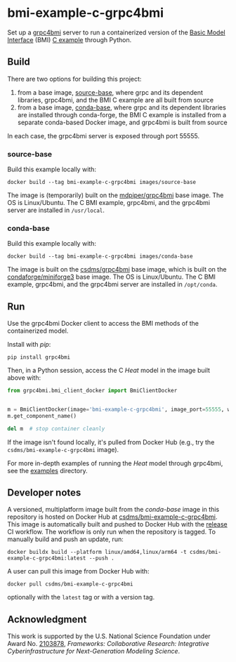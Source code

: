 # bmi-example-c-grpc4bmi

Set up a [grpc4bmi](https://grpc4bmi.readthedocs.io) server
to run a containerized version
of the [Basic Model Interface](https://bmi.readthedocs.io) (BMI)
[C example](https://github.com/csdms/bmi-example-c)
through Python.

## Build

There are two options for building this project:

1. from a base image, [source-base](./images/source-base/), where grpc and its dependent libraries, grpc4bmi, and the BMI C example are all built from source
1. from a base image, [conda-base](./images/conda-base/), where grpc and its dependent libraries are installed through conda-forge, the BMI C example is installed from a separate conda-based Docker image, and grpc4bmi is built from source

In each case, the grpc4bmi server is exposed through port 55555.

### source-base

Build this example locally with:
```
docker build --tag bmi-example-c-grpc4bmi images/source-base
```
The image is (temporarily) built on the [mdpiper/grpc4bmi](https://hub.docker.com/r/mdpiper/grpc4bmi) base image.
The OS is Linux/Ubuntu.
The C BMI example, grpc4bmi, and the grpc4bmi server are installed in `/usr/local`.

### conda-base

Build this example locally with:
```
docker build --tag bmi-example-c-grpc4bmi images/conda-base
```
The image is built on the [csdms/grpc4bmi](https://hub.docker.com/r/csdms/grpc4bmi) base image,
which is built on the [condaforge/miniforge3](https://hub.docker.com/r/condaforge/miniforge3) base image.
The OS is Linux/Ubuntu.
The C BMI example, grpc4bmi, and the grpc4bmi server are installed in `/opt/conda`.

## Run

Use the grpc4bmi Docker client to access the BMI methods of the containerized model.

Install with *pip*:
```
pip install grpc4bmi
```
Then, in a Python session, access the C *Heat* model in the image built above with:
```python
from grpc4bmi.bmi_client_docker import BmiClientDocker


m = BmiClientDocker(image='bmi-example-c-grpc4bmi', image_port=55555, work_dir=".")
m.get_component_name()

del m  # stop container cleanly
```

If the image isn't found locally, it's pulled from Docker Hub
(e.g., try the `csdms/bmi-example-c-grpc4bmi` image).

For more in-depth examples of running the *Heat* model through grpc4bmi,
see the [examples](./examples) directory.

## Developer notes

A versioned, multiplatform image built from the *conda-base* image in this repository is hosted on Docker Hub
at [csdms/bmi-example-c-grpc4bmi](https://hub.docker.com/r/csdms/bmi-example-c-grpc4bmi).
This image is automatically built and pushed to Docker Hub
with the [release](./.github/workflows/release.yml) CI workflow.
The workflow is only run when the repository is tagged.
To manually build and push an update, run:
```
docker buildx build --platform linux/amd64,linux/arm64 -t csdms/bmi-example-c-grpc4bmi:latest --push .
```
A user can pull this image from Docker Hub with:
```
docker pull csdms/bmi-example-c-grpc4bmi
```
optionally with the `latest` tag or with a version tag.

## Acknowledgment

This work is supported by the U.S. National Science Foundation under Award No. [2103878](https://www.nsf.gov/awardsearch/showAward?AWD_ID=2103878), *Frameworks: Collaborative Research: Integrative Cyberinfrastructure for Next-Generation Modeling Science*.
